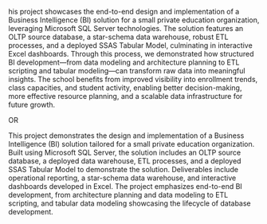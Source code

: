 his project showcases the end-to-end design and implementation of a Business Intelligence (BI) solution for a small private education organization, leveraging Microsoft SQL Server technologies. The solution features an OLTP source database, a star-schema data warehouse, robust ETL processes, and a deployed SSAS Tabular Model, culminating in interactive Excel dashboards. Through this process, we demonstrated how structured BI development—from data modeling and architecture planning to ETL scripting and tabular modeling—can transform raw data into meaningful insights. The school benefits from improved visibility into enrollment trends, class capacities, and student activity, enabling better decision-making, more effective resource planning, and a scalable data infrastructure for future growth.


OR 

This project demonstrates the design and implementation of a Business Intelligence (BI) solution tailored for a small private education organization. Built using Microsoft SQL Server, the solution includes an OLTP source database, a deployed data warehouse, ETL processes, and a deployed SSAS Tabular Model to demonstrate the solution. Deliverables include operational reporting, a star-schema data warehouse, and interactive dashboards developed in Excel. The project emphasizes end-to-end BI development, from architecture planning and data modeling to ETL scripting, and tabular data modeling showcasing the lifecycle of database development. 
